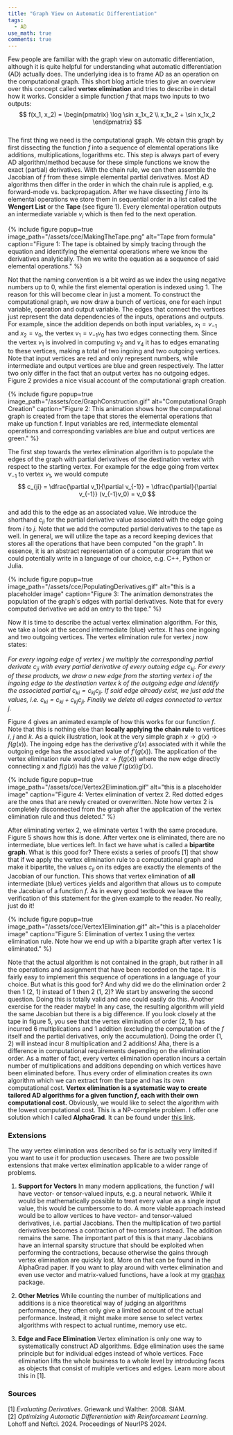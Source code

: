 ```yaml
---
title: "Graph View on Automatic Differentiation"
tags:
  - AD
use_math: true
comments: true
---
```


Few people are familiar with the graph view on automatic differentiation, although it
is quite helpful for understanding what automatic differentiation (AD) actually does.
The underlying idea is to frame AD as an operation on the computational graph.
This short blog article tries to give an overview over this concept called 
**vertex elimination** and tries to describe in detail how it works.
Consider a simple function $f$ that maps two inputs to two outputs:
$$
f(x_1, x_2) = \begin{pmatrix} \log \sin x_1x_2 \\ x_1x_2 + \sin x_1x_2 \end{pmatrix}
$$ 
<br>
The first thing we need is the computational graph. We obtain this graph by first 
dissecting the function $f$ into a sequence of elemental operations like 
additions, multiplications, logarithms etc. This step is always part of every
AD algorithm/method because for these simple functions we know the exact (partial) 
derivatives. With the chain rule, we can then assemble the Jacobian of $f$ from 
these simple elemental partial derivatives. Most AD algorithms then differ 
in the order in which the chain rule is applied, e.g. forward-mode vs. backpropagation.
After we have dissecting $f$ into its elemental operations we store them in
sequential order in a list called the **Wengert List** or the **Tape** (see figure 1).
Every elemental operation outputs an intermediate variable $v_i$ which is then
fed to the next operation.

{% include figure popup=true image_path="/assets/cce/MakingTheTape.png" alt="Tape from formula" caption="Figure 1: The tape is obtained by simply tracing through the equation and identifying the elemental operations where we know the
derivatives analytically. Then we write the equation as a sequence of said elemental operations." %}

Not that the naming convention is a bit weird as we index the using negative 
numbers up to 0, while the first elemental operation is indexed using 1.
The reason for this will become clear in just a moment.
To construct the computational graph, we now draw a bunch of vertices, one for 
each input variable, operation and output variable. The edges that connect the
vertices just represent the data dependencies of the inputs, operations and outputs.
For example, since the addition depends on both input variables, $x_1=v_{-1}$ and
$x_2 = v_0$, the vertex $v_1 = v_{-1}v_0$ has two edges connecting them. Since
the vertex $v_1$ is involved in computing $v_2$ and $v_4$ it has to edges emanating 
to these vertices, making a total of two ingoing and two outgoing vertices.
Note that input vertices are red and only represent numbers, while intermediate and
output vertices are blue and green respectively. The latter two only differ in the
fact that an output vertex has no outgoing edges. Figure 2 provides a nice visual
account of the computational graph creation.

{% include figure popup=true image_path="/assets/cce/GraphConstruction.gif" alt="Computational Graph Creation" caption="Figure 2: This animation shows how the computational graph is created from the tape that stores the elemental operations that make up function f. Input variables are red, intermediate elemental operations and corresponding variables are blue and output vertices are green." %}

The first step towards the vertex elimination algorithm is to populate the edges
of the graph with partial derivatives of the destination vertex with respect to
the starting vertex. For example for the edge going from vertex $v_{-1}$ to vertex 
$v_1$, we would compute 
<br>
$$
c_{ji} = \dfrac{\partial v_1}{\partial v_{-1}} = \dfrac{\partial}{\partial v_{-1}} (v_{-1}v_0) = v_0
$$ 
<br>
and add this to the edge as an associated value.
We introduce the shorthand $c_{ji}$ for the partial derivative value associated 
with the edge going from $i$ to $j$.
Note that we add the computed partial derivatives to the tape as well.
In general, we will utilize the tape as a record keeping devices that stores
all the operations that have been computed "on the graph".
In essence, it is an abstract representation of a computer program that we could
potentially write in a language of our choice, e.g. C++, Python or Julia.

{% include figure popup=true image_path="/assets/cce/PopulatingDerivatives.gif" alt="this is a placeholder image" caption="Figure 3: The animation demonstrates the population of the graph's edges with partial derivatives. Note that
for every computed derivative we add an entry to the tape." %}

Now it is time to describe the actual vertex elimination algorithm.
For this, we take a look at the second intermediate (blue) vertex.
It has one ingoing and two outgoing vertices. 
The vertex elimination rule for vertex $j$ now states:
<br><br>
*For every ingoing edge of vertex $j$ we multiply the corresponding partial 
derivate $c_{ji}$ with every partial derivative of every outoing edge $c_{kj}$.
For every of these products, we draw a new edge from the starting vertex $i$ of
the ingoing edge to the destination vertex $k$ of the outgoing edge and identify
the associated partial $c_{ki} = c_{kj}c_{ji}$. If said edge already exist, we just
add the values, i.e. $c_{ki} = c_{ki} + c_{kj}c_{ji}$. Finally we delete all edges
connected to vertex $j$.*
<br>

Figure 4 gives an animated example of how this works for our function $f$.
Note that this is nothing else than **locally applying the chain rule** to vertices
$i$, $j$ and $k$. As a quick illustration, look at the very simple graph 
$x \to g(x) \to f(g(x))$. The ingoing edge has the derivative $g'(x)$ associated
with it while the outgoing edge has the associated value of $f'(g(x))$.
The application of the vertex elimination rule would give $x \to f(g(x))$ where 
the new edge directly connecting $x$ and $f(g(x))$ has the value $f'(g(x))g'(x)$.

{% include figure popup=true image_path="/assets/cce/Vertex2Elimination.gif" alt="this is a placeholder image" caption="Figure 4: Vertex elimination of vertex 2. Red dotted edges are the ones that are newly created or overwritten. Note how vertex 2 is completely disconnected from the graph after the application of the vertex elimination rule and thus deleted." %}

After eliminating vertex 2, we eliminate vertex 1 with the same procedure.
Figure 5 shows how this is done. After vertex one is eliminated, there are no
intermediate, blue vertices left. In fact we have what is called a **bipartite graph**.
What is this good for? There exists a series of proofs [1] that
show that if we apply the vertex elimination rule to a computational graph
and make it bipartite, the values $c_{ji}$ on its edges are exactly the elements
of the Jacobian of our function. This shows that vertex elimination of **all**
intermediate (blue) vertices yields and algorithm that allows us to compute the 
Jacobian of a function $f$. As in every good textbook we leave the verification
of this statement for the given example to the reader. No really, just do it!

{% include figure popup=true image_path="/assets/cce/Vertex1Elimination.gif" alt="this is a placeholder image" caption="Figure 5: Elimination of vertex 1 using the vertex elimination rule. Note how we end up with a bipartite graph after
vertex 1 is eliminated." %}

Note that the actual algorithm is not contained in the graph, but rather in all 
the operations and assignment that have been recorded on the tape. It is fairly
easy to implement this sequence of operations in a language of your choice.
But what is this good for? And why did we do the elimination order 2 then 1 (2, 1)
instead of 1 then 2 (1, 2)?
We start by answering the second question. Doing this is totally valid and one
could easily do this. Another exercise for the reader maybe! In any case, the 
resulting algorithm will yield the same Jacobian but there is a big difference.
If you look closely at the tape in figure 5, you see that the vertex elimination 
of order (2, 1) has incurred 6 multiplications and 1 addition (excluding the computation
of the $f$ itself and the partial derivatives, only the accumulation).
Doing the order (1, 2) will instead incur 8 multiplication and 2 additions!
Aha, there is a difference in computational requirements depending on the
elimination order. As a matter of fact, every vertex elimination operation incurs
a certain number of multiplications and additions depending on which vertices
have been eliminated before. Thus every order of elimination creates its own
algorithm which we can extract from the tape and has its own computational
cost. **Vertex elimination is a systematic way to create tailored AD algorithms for a given 
function $f$, each with their own computational cost.**
Obviously, we would like to select the algorithm with the lowest computational cost.
This is a NP-complete problem. I offer one solution which I called **AlphaGrad**.
It can be found under [this link](https://arxiv.org/abs/2406.05027).

### Extensions
The way vertex elimination was described so far is actually very limited if you
want to use it for production usecases. There are two possible extensions
that make vertex elimination applicable to a wider range of problems.

1. **Support for Vectors** In many modern applications, the function $f$ will have vector- or tensor-valued
inputs, e.g. a neural network. While it would be mathematically possible to 
treat every value as a single input value, this would be cumbersome to do.
A more viable approach instead would be to allow vertices to have vector- and
tensor-valued derivatives, i.e. partial Jacobians. Then the multiplication of
two partial derivatives becomes a contraction of two tensors instead. The addition
remains the same. The important part of this is that many Jacobians have an
internal sparsity structure that should be exploited when performing the contractions, 
because otherwise the gains through vertex elimination are quickly lost.
More on that can be found in the AlphaGrad paper. If you want to play around with
vertex elimination and even use vector and matrix-valued functions, have a look
at my [graphax](https://github.com/jamielohoff/graphax) package.

2. **Other Metrics** While counting the number of multiplications and additions
is a nice theoretical way of judging an algorithms performance, they often only
give a limited account of the actual performance. Instead, it might make more
sense to select vertex algorithms with respect to actual runtime, memory use etc.

3. **Edge and Face Elimination** Vertex elimination is only one way to systematically
construct AD algorithms. Edge elimination uses the same principle but for 
individual edges instead of whole vertices. Face elimination lifts the whole
business to a whole level by introducing faces as objects that consist of multiple
vertices and edges. Learn more about this in [1].

### Sources

[1] *Evaluating Derivatives*. Griewank und Walther. 2008. SIAM.<br>
[2] *Optimizing Automatic Differentiation with Reinforcement Learning*. 
Lohoff and Neftci. 2024. Proceedings of NeurIPS 2024. 

